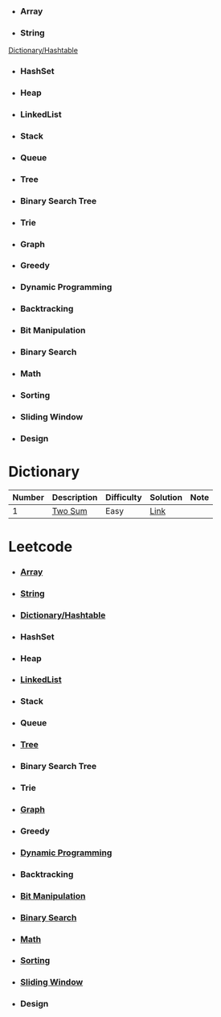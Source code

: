 
- ### Array
- ### String
[Dictionary/Hashtable](#Dictionary)
- ### HashSet
- ### Heap
- ### LinkedList
- ### Stack
- ### Queue
- ### Tree
- ### Binary Search Tree
- ### Trie
- ### Graph
- ### Greedy
- ### Dynamic Programming
- ### Backtracking
- ### Bit Manipulation
- ### Binary Search
- ### Math
- ### Sorting
- ### Sliding Window
- ### Design







# Dictionary
<div class="dictionary-table">

Number | Description                           | Difficulty | Solution | Note
------- | ------------------------------------- | -------- |--------|--------
1 | [Two Sum](https://leetcode.com/problems/two-sum/) | Easy | [Link](https://leetcode.com/problems/two-sum/discuss/578502/C-solution)  |

</div class="dictionary-table">















# Leetcode
- ### [Array](https://github.com/idanhuang/Leetcode/blob/master/docs/Array.md)
- ### [String](https://github.com/idanhuang/Leetcode/blob/master/docs/String.md)
- ### [Dictionary/Hashtable](https://github.com/idanhuang/Leetcode/blob/master/docs/Dictionary.md)
- ### HashSet
- ### Heap
- ### [LinkedList](https://github.com/idanhuang/Leetcode/blob/master/docs/LinkedList.md)
- ### Stack
- ### Queue
- ### [Tree](https://github.com/idanhuang/Leetcode/tree/master/docs)
- ### Binary Search Tree
- ### Trie
- ### [Graph](https://github.com/idanhuang/Leetcode/blob/master/docs/Graph.md)
- ### Greedy
- ### [Dynamic Programming](https://github.com/idanhuang/Leetcode/blob/master/docs/DynamicProgramming.md)
- ### Backtracking
- ### [Bit Manipulation](https://github.com/idanhuang/Leetcode/blob/master/docs/BitManipulation.md)
- ### [Binary Search](https://github.com/idanhuang/Leetcode/blob/master/docs/BinarySearch.md)
- ### [Math](https://github.com/idanhuang/Leetcode/blob/master/docs/Math.md)
- ### [Sorting](https://github.com/idanhuang/Leetcode/blob/master/docs/Sorting.md)
- ### [Sliding Window](https://github.com/idanhuang/Leetcode/blob/master/docs/SlidingWindow.md)
- ### Design
